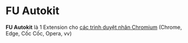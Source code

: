# FU Autokit

**FU Autokit** là 1 Extension cho [các trình duyệt nhân Chromium](https://alternativeto.net/category/browsers/chromium-based/) (Chrome, Edge, Cốc Cốc, Opera, vv)
